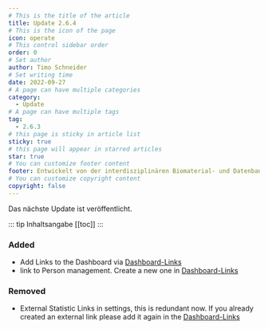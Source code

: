 ```yaml
---
# This is the title of the article
title: Update 2.6.4
# This is the icon of the page
icon: operate
# This control sidebar order
order: 0
# Set author
author: Timo Schneider
# Set writing time
date: 2022-09-27
# A page can have multiple categories
category:
  - Update
# A page can have multiple tags
tag:
  - 2.6.3
# this page is sticky in article list
sticky: true
# this page will appear in starred articles
star: true
# You can customize footer content
footer: Entwickelt von der interdisziplinären Biomaterial- und Datenbank Frankfurt (iBDF)
# You can customize copyright content
copyright: false
---
```


Das nächste Update ist veröffentlicht.

<!-- more -->
::: tip Inhaltsangabe
[[toc]]
:::

### Added
- Add Links to the Dashboard via [Dashboard-Links](../features/dashboard-links.md)
- link to Person management. Create a new one in [Dashboard-Links](../features/dashboard-links.md)
### Removed
- External Statistic Links in settings, this is redundant now. If you already created an external link please add it again in the [Dashboard-Links](../features/dashboard-links.md)


